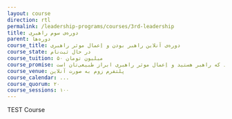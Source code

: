 ```yaml
---
layout: course
direction: rtl
permalink: /leadership-programs/courses/3rd-leadership
title: دوره‌ی سوم راهبری
parent: دوره‌ها
course_title: دوره‌ی آنلاین راهبر بودن و اِعمال موثر راهبری
course_state: در حال ثبت‌نام
course_tuition: ۵۰ میلیون تومان
course_promise: شما در حالی دوره را ترک می‌کنید که راهبر هستید و اِعمال موثر راهبری ابراز طبیعی‌تان است
course_venue: پلتفرم زوم به صورت آنلاین
course_calendar: ...
course_quorum: ۲۰
course_sessions: ۱۰۰
---
```


TEST Course

